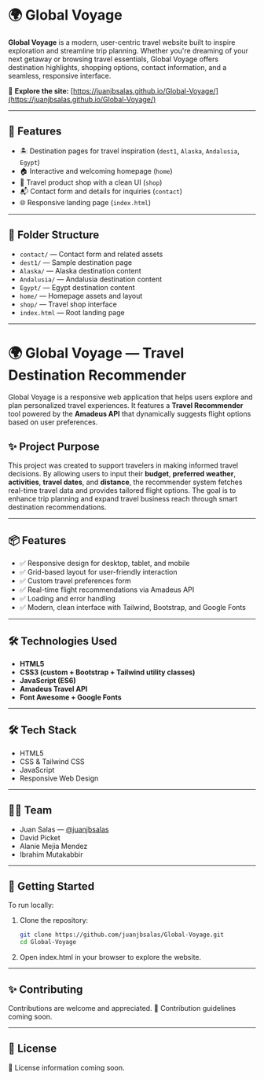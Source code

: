 # 🌍 Global Voyage

**Global Voyage** is a modern, user-centric travel website built to inspire exploration and streamline trip planning. Whether you're dreaming of your next getaway or browsing travel essentials, Global Voyage offers destination highlights, shopping options, contact information, and a seamless, responsive interface.

🔗 **Explore the site:** [https://juanjbsalas.github.io/Global-Voyage/](https://juanjbsalas.github.io/Global-Voyage/)

---

## 🚀 Features

- 🏝️ Destination pages for travel inspiration (`dest1`, `Alaska`, `Andalusia`, `Egypt`)
- 🏠 Interactive and welcoming homepage (`home`)
- 🛒 Travel product shop with a clean UI (`shop`)
- 📬 Contact form and details for inquiries (`contact`)
- 🌐 Responsive landing page (`index.html`)

---

## 📁 Folder Structure

- `contact/` — Contact form and related assets  
- `dest1/` — Sample destination page  
- `Alaska/` — Alaska destination content  
- `Andalusia/` — Andalusia destination content  
- `Egypt/` — Egypt destination content  
- `home/` — Homepage assets and layout  
- `shop/` — Travel shop interface  
- `index.html` — Root landing page

---
# 🌍 Global Voyage — Travel Destination Recommender

Global Voyage is a responsive web application that helps users explore and plan personalized travel experiences. It features a **Travel Recommender** tool powered by the **Amadeus API** that dynamically suggests flight options based on user preferences.

## ✨ Project Purpose

This project was created to support travelers in making informed travel decisions. By allowing users to input their **budget**, **preferred weather**, **activities**, **travel dates**, and **distance**, the recommender system fetches real-time travel data and provides tailored flight options. The goal is to enhance trip planning and expand travel business reach through smart destination recommendations.

---

## 📦 Features

- ✅ Responsive design for desktop, tablet, and mobile
- ✅ Grid-based layout for user-friendly interaction
- ✅ Custom travel preferences form
- ✅ Real-time flight recommendations via Amadeus API
- ✅ Loading and error handling
- ✅ Modern, clean interface with Tailwind, Bootstrap, and Google Fonts

---

## 🛠 Technologies Used

- **HTML5**
- **CSS3 (custom + Bootstrap + Tailwind utility classes)**
- **JavaScript (ES6)**
- **Amadeus Travel API**
- **Font Awesome + Google Fonts**

---
## 🛠️ Tech Stack

- HTML5  
- CSS & Tailwind CSS  
- JavaScript  
- Responsive Web Design  

---

## 👨‍💻 Team

- Juan Salas — [@juanjbsalas](https://github.com/juanjbsalas)  
- David Picket  
- Alanie Mejia Mendez  
- Ibrahim Mutakabbir  

---

## 📌 Getting Started

To run locally:

1. Clone the repository:
   ```bash
   git clone https://github.com/juanjbsalas/Global-Voyage.git
   cd Global-Voyage

2. Open index.html in your browser to explore the website.

---

## ✨ Contributing

Contributions are welcome and appreciated.
🚧 Contribution guidelines coming soon.

---

## 🪪 License

📄 License information coming soon.


